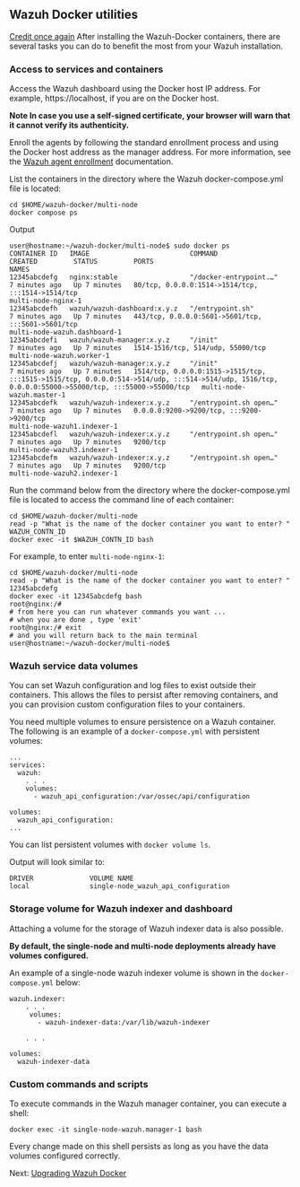 ## Wazuh Docker utilities
[Credit once again](https://documentation.wazuh.com/current/deployment-options/docker/container-usage.html)
After installing the Wazuh-Docker containers, there are several tasks you can do to benefit the most from your Wazuh installation.

### Access to services and containers
Access the Wazuh dashboard using the Docker host IP address. For example, https://localhost, if you are on the Docker host.

**Note In case you use a self-signed certificate, your browser will warn that it cannot verify its authenticity.**

Enroll the agents by following the standard enrollment process and using the Docker host address as the manager address. For more information, see the [Wazuh agent enrollment](https://documentation.wazuh.com/current/user-manual/agent/agent-enrollment/index.html) documentation.

List the containers in the directory where the Wazuh docker-compose.yml file is located:
```
cd $HOME/wazuh-docker/multi-node
docker compose ps
```

Output
```
user@hostname:~/wazuh-docker/multi-node$ sudo docker ps
CONTAINER ID   IMAGE                         COMMAND                  CREATED         STATUS         PORTS                                                                                                                                                 NAMES
12345abcdefg   nginx:stable                  "/docker-entrypoint.…"   7 minutes ago   Up 7 minutes   80/tcp, 0.0.0.0:1514->1514/tcp, :::1514->1514/tcp                                                                                                     multi-node-nginx-1
12345abcdefh   wazuh/wazuh-dashboard:x.y.z   "/entrypoint.sh"         7 minutes ago   Up 7 minutes   443/tcp, 0.0.0.0:5601->5601/tcp, :::5601->5601/tcp                                                                                                    multi-node-wazuh.dashboard-1
12345abcdefi   wazuh/wazuh-manager:x.y.z     "/init"                  7 minutes ago   Up 7 minutes   1514-1516/tcp, 514/udp, 55000/tcp                                                                                                                     multi-node-wazuh.worker-1
12345abcdefj   wazuh/wazuh-manager:x.y.z     "/init"                  7 minutes ago   Up 7 minutes   1514/tcp, 0.0.0.0:1515->1515/tcp, :::1515->1515/tcp, 0.0.0.0:514->514/udp, :::514->514/udp, 1516/tcp, 0.0.0.0:55000->55000/tcp, :::55000->55000/tcp   multi-node-wazuh.master-1
12345abcdefk   wazuh/wazuh-indexer:x.y.z     "/entrypoint.sh open…"   7 minutes ago   Up 7 minutes   0.0.0.0:9200->9200/tcp, :::9200->9200/tcp                                                                                                             multi-node-wazuh1.indexer-1
12345abcdefl   wazuh/wazuh-indexer:x.y.z     "/entrypoint.sh open…"   7 minutes ago   Up 7 minutes   9200/tcp                                                                                                                                              multi-node-wazuh3.indexer-1
12345abcdefm   wazuh/wazuh-indexer:x.y.z     "/entrypoint.sh open…"   7 minutes ago   Up 7 minutes   9200/tcp                                                                                                                                              multi-node-wazuh2.indexer-1
```
Run the command below from the directory where the docker-compose.yml file is located to access the command line of each container:

```
cd $HOME/wazuh-docker/multi-node
read -p "What is the name of the docker container you want to enter? " WAZUH_CONTN_ID
docker exec -it $WAZUH_CONTN_ID bash
```

For example, to enter `multi-node-nginx-1`:
```
cd $HOME/wazuh-docker/multi-node
read -p "What is the name of the docker container you want to enter? " 12345abcdefg
docker exec -it 12345abcdefg bash
root@nginx:/# 
# from here you can run whatever commands you want ...
# when you are done , type 'exit'
root@nginx:/# exit
# and you will return back to the main terminal
user@hostname:~/wazuh-docker/multi-node$
```

### Wazuh service data volumes
You can set Wazuh configuration and log files to exist outside their containers. This allows the files to persist after removing containers, and you can provision custom configuration files to your containers.

You need multiple volumes to ensure persistence on a Wazuh container. The following is an example of a `docker-compose.yml` with persistent volumes:

```
...
services:
  wazuh:
    . . .
    volumes:
      - wazuh_api_configuration:/var/ossec/api/configuration

volumes:
  wazuh_api_configuration:
...
```

You can list persistent volumes with `docker volume ls`.

Output will look similar to:
```
DRIVER              VOLUME NAME
local               single-node_wazuh_api_configuration
```

### Storage volume for Wazuh indexer and dashboard
Attaching a volume for the storage of Wazuh indexer data is also possible. 

**By default, the single-node and multi-node deployments already have volumes configured.** 

An example of a single-node wazuh indexer volume is shown in the `docker-compose.yml` below:

```
wazuh.indexer:
    . . .
     volumes:
       - wazuh-indexer-data:/var/lib/wazuh-indexer

    . . .

volumes:
  wazuh-indexer-data
```

### Custom commands and scripts
To execute commands in the Wazuh manager container, you can execute a shell:
```
docker exec -it single-node-wazuh.manager-1 bash
```

Every change made on this shell persists as long as you have the data volumes configured correctly.

Next: [Upgrading Wazuh Docker]("https://github.com/CodeMonkeyCybersecurity/eos/edit/main/bash/wazuh/4_upgrading_wazuh_docker.md")

